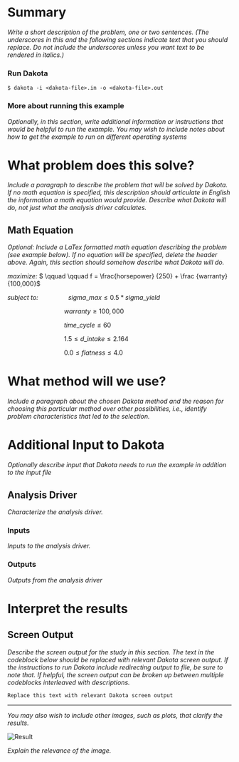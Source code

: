 # Summary
_Write a short description of the problem, one or two sentences. (The
underscores in this and the following sections indicate text
that you should replace. Do not include the underscores unless
you want text to be rendered in italics.)_


### Run Dakota
    $ dakota -i <dakota-file>.in -o <dakota-file>.out

### More about running this example
_Optionally, in this section, write additional information or instructions that 
would be helpful to run the example. You may wish to include notes about how to
get the example to run on different operating systems_
 
# What problem does this solve?
_Include a paragraph to describe the problem that will be solved by Dakota. If
no math equation is specified, this description should articulate in English the
information a math equation would provide. Describe what Dakota will do, not 
just what the analysis driver calculates._
 
## Math Equation
_Optional: Include a LaTex formatted math equation describing the problem (see
example below). If no equation will be specified, delete the header above. Again,
this section should somehow describe what Dakota will do._


_maximize:_ $` \qquad \qquad f = \frac{horsepower} {250} + \frac {warranty} {100,000}`$

_subject to:_ $` \qquad \qquad sigma\_max \leq 0.5 * sigma\_yield `$

$` \qquad \qquad \qquad \qquad warranty \geq 100,000 `$

$` \qquad \qquad \qquad \qquad time\_cycle \leq 60 `$

$` \qquad \qquad \qquad \qquad 1.5 \leq d\_intake \leq 2.164`$

$` \qquad \qquad \qquad \qquad 0.0 \leq flatness \leq 4.0 `$

# What method will we use?
_Include a paragraph about the chosen Dakota method and the reason for 
choosing this particular method over other possibilities, i.e., identify problem
characteristics that led to the selection._
 
# Additional Input to Dakota

_Optionally describe input that Dakota needs to run the example in addition to
the input file_

## Analysis Driver
_Characterize the analysis driver._

### Inputs

_Inputs to the analysis driver._

### Outputs

_Outputs from the analysis driver_ 

# Interpret the results

## Screen Output

_Describe the screen output for the study in this section. The text in the
codeblock below should be replaced with relevant Dakota screen output. If the
instructions to run Dakota include redirecting output to file, be sure to note
that. If helpful, the screen output can be broken up between multiple 
codeblocks interleaved with descriptions._

```
Replace this text with relevant Dakota screen output
```

---

_You may also wish to include other images, such as plots,  that clarify the
results._

![Result](DAKOTA_Arrow_Name_horiz.jpg)
 
_Explain the relevance of the image._
 
